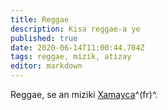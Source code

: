 ```yaml
---
title: Reggae
description: Kisa reggae-a ye
published: true
date: 2020-06-14T11:00:44.704Z
tags: reggae, mizik, atizay
editor: markdown
---
```


Reggae, se an miziki [Xamayca](/geographie/ile/caraibes/midi/xamayca)^(fr)^.
